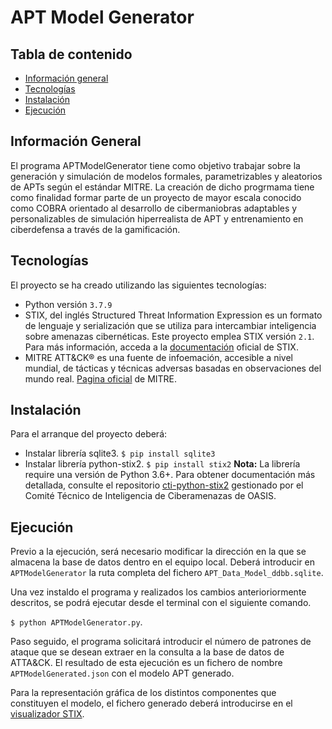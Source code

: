 # APT Model Generator

## Tabla de contenido
* [Información general](#información-general)
* [Tecnologías](#tecnologías)
* [Instalación](#instalación)
* [Ejecución](#ejecución)

## Información General
El programa APTModelGenerator tiene como objetivo trabajar sobre la generación y simulación de modelos formales, parametrizables y aleatorios de APTs según el estándar MITRE. La creación de dicho progrmama tiene como finalidad formar parte de un proyecto de mayor escala conocido como COBRA orientado al desarrollo de  cibermaniobras adaptables y personalizables de simulación hiperrealista de APT y entrenamiento en ciberdefensa a través de la gamificación.

## Tecnologías
El proyecto se ha creado utilizando las siguientes tecnologías:
* Python versión ````3.7.9````
* STIX, del inglés Structured Threat Information Expression es un formato de lenguaje y serialización que se utiliza para intercambiar inteligencia sobre amenazas cibernéticas. Este proyecto emplea STIX versión ````2.1````. Para más información, acceda a la [documentación](https://oasis-open.github.io/cti-documentation/stix/intro) oficial de STIX.
* MITRE ATT&CK® es una fuente de infoemación, accesible a nivel mundial, de tácticas y técnicas adversas basadas en observaciones del mundo real. [Pagina oficial](https://attack.mitre.org/) de MITRE.

## Instalación
Para el arranque del proyecto deberá:
* Instalar librería sqlite3.
```$ pip install sqlite3```
* Instalar librería python-stix2.
```$ pip install stix2```
**Nota:** La librería require una versión de Python 3.6+. Para obtener documentación más detallada, consulte el repositorio [cti-python-stix2](https://github.com/oasis-open/cti-python-stix2) gestionado por el Comité Técnico de Inteligencia de Ciberamenazas de OASIS.

## Ejecución
Previo a la ejecución, será necesario modificar la dirección en la que se almacena la base de datos dentro en el equipo local. Deberá introducir en ```APTModelGenerator``` la ruta completa del fichero ```APT_Data_Model_ddbb.sqlite```.

Una vez instaldo el programa y realizados los cambios anterioriormente descritos, se podrá ejecutar desde el terminal con el siguiente comando.

```$ python APTModelGenerator.py```.

Paso seguido, el programa solicitará introducir el número de patrones de ataque que se desean extraer en la consulta a la base de datos de ATTA&CK. El resultado de esta ejecución es un fichero de nombre ```APTModelGenerated.json``` con el modelo APT generado. 

Para la representación gráfica de los distintos componentes que constituyen el modelo, el fichero generado deberá introducirse en el [visualizador STIX](https://oasis-open.github.io/cti-stix-visualization/n).
